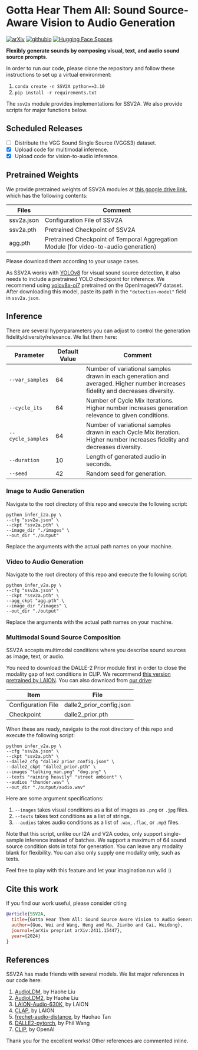# Gotta Hear Them All: Sound Source-Aware Vision to Audio Generation

[![arXiv](https://img.shields.io/badge/arXiv-2411.15447-brightgreen?logo=arxiv&logoColor=white&style=flat-square)](https://arxiv.org/abs/2411.15447) [![githubio](https://img.shields.io/badge/GitHub.io-Demo_Website-blue?logo=Github&logoColor=white&style=flat-square)](https://ssv2a.github.io/SSV2A-demo/) [![Hugging Face Spaces](https://img.shields.io/badge/Gradio-Interactive_Demo-orange?logo=huggingface&logoColor=white&style=flat-square)](https://ssv2a.ngrok.io/) 

**Flexibly generate sounds by composing visual, text, and audio sound source prompts.**

In order to run our code, please clone the repository and follow these instructions to set up a virtual environment:

1. `conda create -n SSV2A python==3.10`
2. `pip install -r requirements.txt`

The `ssv2a` module provides implementations for SSV2A. We also provide scripts for major functions below.

## Scheduled Releases
- [ ] Distribute the VGG Sound Single Source (VGGS3) dataset.
- [x] Upload code for multimodal inference.
- [x] Upload code for vision-to-audio inference.

## Pretrained Weights
We provide pretrained weights of SSV2A modules at [this google drive link](https://drive.google.com/drive/folders/17SAuZ2sZrTYf21BiNKhRsEfdj-fbeQQN?usp=sharing), 
which has the following contents:

| Files      | Comment                                                                              |
|------------|--------------------------------------------------------------------------------------|
| ssv2a.json | Configuration File of SSV2A                                                          |
| ssv2a.pth  | Pretrained Checkpoint of SSV2A                                                       |
| agg.pth    | Pretrained Checkpoint of Temporal Aggregation Module (for video-to-audio generation) |

Please download them according to your usage cases.

As SSV2A works with [YOLOv8](https://docs.ultralytics.com/models/yolov8/) for visual sound source detection, 
it also needs to include a pretrained YOLO checkpoint for inference. We recommend using [yolov8x-oi7](https://docs.ultralytics.com/datasets/detect/open-images-v7/) 
pretrained on the OpenImagesV7 dataset. After downloading this model, paste its path in the `"detection-model"` field in `ssv2a.json`.

## Inference
There are several hyperparameters you can adjust to control the generation fidelity/diversity/relevance. We list them here:

| Parameter         | Default Value | Comment                                                                                                                       |
|-------------------|----|-------------------------------------------------------------------------------------------------------------------------------|
| `--var_samples`   | 64 | Number of variational samples drawn in each generation and averaged. Higher number increases fidelity and decreases diversity. |
| `--cycle_its`     | 64 | Number of Cycle Mix iterations. Higher number increases generation relevance to given conditions.                             |
| `--cycle_samples` | 64 | Number of variational samples drawn in each Cycle Mix iteration. Higher number increases fidelity and decreases diversity.    |
| `--duration` | 10 | Length of generated audio in seconds.                                                                                         |
| `--seed`          | 42 | Random seed for generation.                                                                                                   |

### Image to Audio Generation
Navigate to the root directory of this repo and execute the following script:

```shell
python infer_i2a.py \
--cfg "ssv2a.json" \
--ckpt "ssv2a.pth" \
--image_dir "./images" \
--out_dir "./output"
```
Replace the arguments with the actual path names on your machine.

### Video to Audio Generation
Navigate to the root directory of this repo and execute the following script:

```shell
python infer_v2a.py \
--cfg "ssv2a.json" \
--ckpt "ssv2a.pth" \
--agg_ckpt "agg.pth" \
--image_dir "/images" \
--out_dir "./output"
```
Replace the arguments with the actual path names on your machine.

### Multimodal Sound Source Composition
SSV2A accepts multimodal conditions where you describe sound sources as image, text, or audio.

You need to download the DALLE-2 Prior module first in order to close the modality gap of text conditions in CLIP. 
We recommend [this version pretrained by LAION](https://huggingface.co/laion/DALLE2-PyTorch). 
You can also download from [our drive](https://drive.google.com/drive/folders/17SAuZ2sZrTYf21BiNKhRsEfdj-fbeQQN?usp=sharing):

| Item               | File |
|--------------------|------|
| Configuration File | dalle2_prior_config.json |
| Checkpoint | dalle2_prior.pth |

When these are ready, navigate to the root directory of this repo and execute the following script:

```shell
python infer_v2a.py \
--cfg "ssv2a.json" \
--ckpt "ssv2a.pth" \
--dalle2_cfg "dalle2_prior_config.json" \
--dalle2_ckpt "dalle2_prior.pth" \
--images "talking_man.png" "dog.png" \
--texts "raining heavily" "street ambient" \
--audios "thunder.wav" \
--out_dir "./output/audio.wav"
```

Here are some argument specifications:
1. `--images` takes visual conditions as a list of images as `.png` or `.jpg` files.
2. `--texts` takes text conditions as a list of strings.
3. `--audios` takes audio conditions as a list of `.wav`, `.flac`, or `.mp3` files.

Note that this script, unlike our I2A and V2A codes, only support single-sample inference instead of batches. 
We support a maximum of 64 sound source condition slots in total for generation. 
You can leave any modality blank for flexibility. You can also only supply one modality only, such as texts.

Feel free to play with this feature and let your imagination run wild :)

## Cite this work
If you find our work useful, please consider citing

```bibtex
@article{SSV2A,
  title={Gotta Hear Them All: Sound Source Aware Vision to Audio Generation},
  author={Guo, Wei and Wang, Heng and Ma, Jianbo and Cai, Weidong},
  journal={arXiv preprint arXiv:2411.15447},
  year={2024}
}
```

## References
SSV2A has made friends with several models. 
We list major references in our code here:

1. [AudioLDM](https://github.com/haoheliu/AudioLDM), by Haohe Liu
2. [AudioLDM2](https://github.com/haoheliu/AudioLDM2), by Haohe Liu
3. [LAION-Audio-630K](https://github.com/LAION-AI/audio-dataset), by LAION
4. [CLAP](https://github.com/LAION-AI/CLAP), by LAION
3. [frechet-audio-distance](https://github.com/gudgud96/frechet-audio-distance), by Haohao Tan
4. [DALLE2-pytorch](https://github.com/lucidrains/DALLE2-pytorch), by Phil Wang
5. [CLIP](https://github.com/openai/CLIP), by OpenAI

Thank you for the excellent works! Other references are commented inline.

